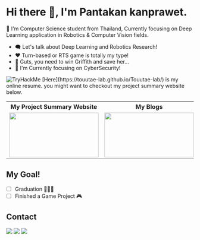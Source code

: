 # Hi there :wave:, I'm Pantakan kanprawet.

:whale: I'm Computer Science student from Thailand, Currently focusing on Deep Learning application in Robotics & Computer Vision fields.

- :left_speech_bubble: Let's talk about Deep Learning and Robotics Research!
- :heart: Turn-based or RTS game is totally my type!
- :bow: Guts, you need to win Griffith and save her...
- :seedling: I'm Currently focusing on CyberSecurity!

<img src="https://tryhackme-badges.s3.amazonaws.com/touutae.png" alt="TryHackMe">
[Here](https://touutae-lab.github.io/Touutae-lab/) is my online resume.
you might want to checkout my project summary website below.
<br/>

<table>
    <tr>
        <th>My Project Summary Website</th>
        <th>My Blogs</th>
    </tr>
    <tr>
        <td>
            <a href="https://touutae-lab.github.io/Touutae-Portfolio/"><img src="https://www.vectorlogo.zone/logos/github/github-ar21.svg" width="240" height="120"/></a>
        </td>
        <td>
            <a href=https://medium.com/@touutae><img src="https://www.vectorlogo.zone/logos/medium/medium-ar21.svg" width="240" height="120"></a>
        </td>
    </tr>
</table>


## My Goal!
- [ ] Graduation :tada::tada::tada:
- [ ] Finished a Game Project :video_game:

## Contact
<a href="https://twitter.com/iamtouutae/" target="_blank"><img src="https://www.vectorlogo.zone/logos/twitter/twitter-ar21.svg"/></a>
<a href="https://www.linkedin.com/in/pantakan-kanprawet-66239720b/"  target="_blank"><img src="https://www.vectorlogo.zone/logos/linkedin/linkedin-ar21.svg"/></a>
<a href="mailto:pantakan.totae@gmail.com" target="_blank"><img src="https://www.vectorlogo.zone/logos/gmail/gmail-ar21.svg"/></a>
